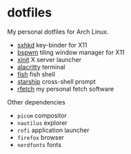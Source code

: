 # dotfiles

My personal dotfiles for Arch Linux.

+ [sxhkd](./sxhkd) key-binder for X11
+ [bspwm](./bspwm) tiling window manager for X11
+ [xinit](./xinit) X server launcher
+ [alacritty](./alacritty) terminal
+ [fish](./fish) fish shell
+ [starship](./starship) cross-shell prompt
+ [rfetch](./rfetch) my personal fetch software

Other dependencies

+ `picom` compositor
+ `nautilus` explorer
+ `rofi` application launcher
+ `firefox` browser
+ `nerdfonts` fonts
